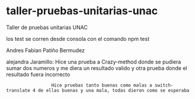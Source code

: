 # taller-pruebas-unitarias-unac
Taller de pruebas unitarias UNAC

los test se corren desde consola con el comando npm test

Andres Fabian Patiño Bermudez


alejandra Jaramillo: Hice una prueba a Crazy-method donde se pudiera sumar 
                     dos numeros y me diera un resultado valido y otra prueba donde el resultado fuera incorrecto

                     Hice pruebas tanto buenas como malas a switch-translate 4 de ellas buenas y una mala, todas dieron como se esperaba 